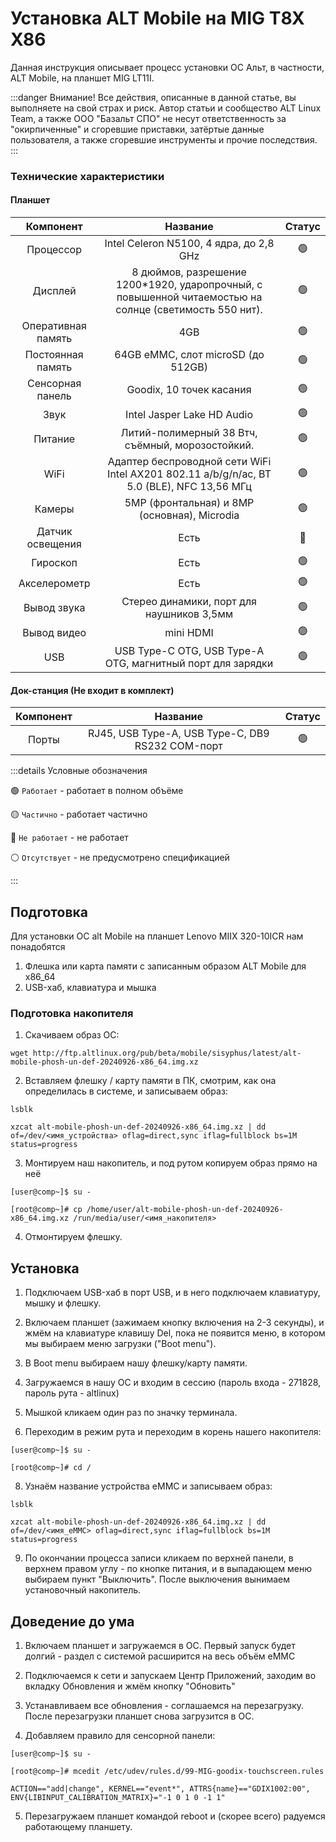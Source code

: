 # Установка ALT Mobile на MIG T8X X86

Данная инструкция описывает процесс установки ОС Альт, в частности, ALT Mobile, на планшет MIG LT11I.

:::danger Внимание!
Все действия, описанные в данной статье, вы выполняете на свой страх и риск. Автор статьи и сообщество ALT Linux Team, а также ООО "Базальт СПО" не несут ответственность за "окирпиченные" и сгоревшие приставки, затёртые данные пользователя, а также сгоревшие инструменты и прочие последствия.
:::

### Технические характеристики

#### Планшет

|     Компонент      |                                                 Название                                                 |           Статус          |
| :----------------: | :------------------------------------------------------------------------------------------------------: | :-----------------------: |
|     Процессор      |                                   Intel Celeron N5100, 4 ядра, до 2,8 GHz                                | :green_circle: |
|      Дисплей       |  8 дюймов, разрешение 1200*1920, ударопрочный, с повышенной читаемостью на солнце (светимость 550 нит).  | :green_circle: |
| Оперативная память |                                                  4GB                                                     | :green_circle: |
| Постоянная память  |                                    64GB eMMC, слот microSD (до 512GB)                                    | :green_circle: |
|  Сенсорная панель  |                                        Goodix, 10 точек касания                                          | :green_circle: |
|        Звук        |                                       Intel Jasper Lake HD Audio                                         | :green_circle: |
|      Питание       |                              Литий-полимерный 38 Втч, съёмный, морозостойкий.                            | :green_circle: |
|        WiFi        |          Адаптер беспроводной сети WiFi Intel AX201 802.11 a/b/g/n/ac, BT 5.0 (BLE), NFC 13,56 МГц       | :green_circle: |
|       Камеры       |                                5MP (фронтальная) и 8MP (основная), Microdia                              | :green_circle: |
|  Датчик освещения  |                                                   Есть                                                   |  :red_circle:  |
|      Гироскоп      |                                                   Есть                                                   | :green_circle: |
|    Акселерометр    |                                                   Есть                                                   | :green_circle: |
|    Вывод звука     |                                  Стерео динамики, порт для наушников 3,5мм                               | :green_circle: |
|    Вывод видео     |                                                mini HDMI                                                 | :green_circle: |
|        USB         |                         USB Type-C OTG, USB Type-A OTG, магнитный порт для зарядки                       | :green_circle: |

#### Док-станция (Не входит в комплект)

| Компонент |                      Название                     |     Статус     |
| :-------: | :-----------------------------------------------: | :------------: |
|   Порты   | RJ45, USB Type-A, USB Type-C, DB9 RS232 COM-порт  | :green_circle: |
 
:::details Условные обозначения

:green_circle: `Работает` - работает в полном объёме

:yellow_circle: `Частично` - работает частично

:red_circle: `Не работает` - не работает

:white_circle: `Отсутствует` - не предусмотрено спецификацией

:::

## Подготовка

Для установки ОС alt Mobile на планшет Lenovo MIIX 320-10ICR нам понадобятся

1. Флешка или карта памяти с записанным образом ALT Mobile для x86_64
2. USB-хаб, клавиатура и мышка

### Подготовка накопителя

1. Скачиваем образ ОС:

```shell
wget http://ftp.altlinux.org/pub/beta/mobile/sisyphus/latest/alt-mobile-phosh-un-def-20240926-x86_64.img.xz
```

2. Вставляем флешку / карту памяти в ПК, смотрим, как она определилась в системе, и записываем образ:

```shell
lsblk

xzcat alt-mobile-phosh-un-def-20240926-x86_64.img.xz | dd of=/dev/<имя_устройства> oflag=direct,sync iflag=fullblock bs=1M status=progress
```

3. Монтируем наш накопитель, и под рутом копируем образ прямо на неё

```shell
[user@comp~]$ su -

[root@comp~]# cp /home/user/alt-mobile-phosh-un-def-20240926-x86_64.img.xz /run/media/user/<имя_накопителя>
```

4. Отмонтируем флешку.

## Установка

1. Подключаем USB-хаб в порт USB, и в него подключаем клавиатуру, мышку и флешку.

2. Включаем планшет (зажимаем кнопку включения на 2-3 секунды), и жмём на клавиатуре клавишу Del, пока не появится меню, в котором мы выбираем меню загрузки ("Boot menu").

3. В Boot menu выбираем нашу флешку/карту памяти.

4. Загружаемся в нашу ОС и входим в сессию (пароль входа - 271828, пароль рута - altlinux)

5. Мышкой кликаем один раз по значку терминала.

6. Переходим в режим рута и переходим в корень нашего накопителя:

```shell
[user@comp~]$ su -

[root@comp~]# cd /
```

8. Узнаём название устройства eMMC и записываем образ:

```shell
lsblk

xzcat alt-mobile-phosh-un-def-20240926-x86_64.img.xz | dd of=/dev/<имя_eMMC> oflag=direct,sync iflag=fullblock bs=1M status=progress
```

9. По окончании процесса записи кликаем по верхней панели, в верхнем правом углу - по кнопке питания, и в выпадающем меню выбираем пункт "Выключить". После выключения вынимаем установочный накопитель.

## Доведение до ума
1. Включаем планшет и загружаемся в ОС. Первый запуск будет долгий - раздел с системой расширится на весь объём eMMC

2. Подключаемся к сети и запускаем Центр Приложений, заходим во вкладку Обновления и жмём кнопку "Обновить"

3. Устанавливаем все обновления - соглашаемся на перезагрузку. После перезагрузки планшет снова загрузится в ОС.

4. Добавляем правило для сенсорной панели:

```shell
[user@comp~]$ su -

[root@comp~]# mcedit /etc/udev/rules.d/99-MIG-goodix-touchscreen.rules

ACTION=="add|change", KERNEL=="event*", ATTRS{name}=="GDIX1002:00", ENV{LIBINPUT_CALIBRATION_MATRIX}="-1 0 1 0 -1 1"
```
5. Перезагружаем планшет командой reboot и (скорее всего) радуемся работающему планшету.
